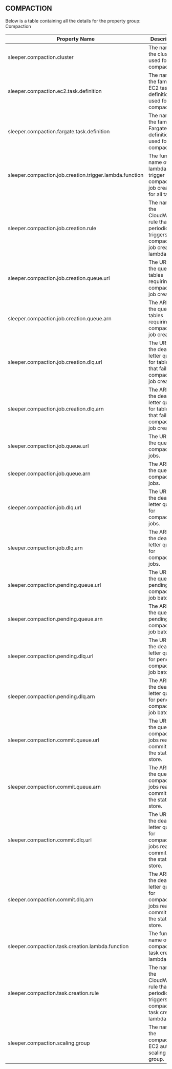## COMPACTION

Below is a table containing all the details for the property group: Compaction

| Property Name                                           | Description                                                                                     |
|---------------------------------------------------------|-------------------------------------------------------------------------------------------------|
| sleeper.compaction.cluster                              | The name of the cluster used for compactions.                                                   |
| sleeper.compaction.ec2.task.definition                  | The name of the family of EC2 task definitions used for compactions.                            |
| sleeper.compaction.fargate.task.definition              | The name of the family of Fargate task definitions used for compactions.                        |
| sleeper.compaction.job.creation.trigger.lambda.function | The function name of the lambda to trigger compaction job creation for all tables.              |
| sleeper.compaction.job.creation.rule                    | The name of the CloudWatch rule that periodically triggers the compaction job creation lambda.  |
| sleeper.compaction.job.creation.queue.url               | The URL of the queue for tables requiring compaction job creation.                              |
| sleeper.compaction.job.creation.queue.arn               | The ARN of the queue for tables requiring compaction job creation.                              |
| sleeper.compaction.job.creation.dlq.url                 | The URL of the dead letter queue for tables that failed compaction job creation.                |
| sleeper.compaction.job.creation.dlq.arn                 | The ARN of the dead letter queue for tables that failed compaction job creation.                |
| sleeper.compaction.job.queue.url                        | The URL of the queue for compaction jobs.                                                       |
| sleeper.compaction.job.queue.arn                        | The ARN of the queue for compaction jobs.                                                       |
| sleeper.compaction.job.dlq.url                          | The URL of the dead letter queue for compaction jobs.                                           |
| sleeper.compaction.job.dlq.arn                          | The ARN of the dead letter queue for compaction jobs.                                           |
| sleeper.compaction.pending.queue.url                    | The URL of the queue for pending compaction job batches.                                        |
| sleeper.compaction.pending.queue.arn                    | The ARN of the queue for pending compaction job batches.                                        |
| sleeper.compaction.pending.dlq.url                      | The URL of the dead letter queue for pending compaction job batches.                            |
| sleeper.compaction.pending.dlq.arn                      | The ARN of the dead letter queue for pending compaction job batches.                            |
| sleeper.compaction.commit.queue.url                     | The URL of the queue for compaction jobs ready to commit to the state store.                    |
| sleeper.compaction.commit.queue.arn                     | The ARN of the queue for compaction jobs ready to commit to the state store.                    |
| sleeper.compaction.commit.dlq.url                       | The URL of the dead letter queue for compaction jobs ready to commit to the state store.        |
| sleeper.compaction.commit.dlq.arn                       | The ARN of the dead letter queue for compaction jobs ready to commit to the state store.        |
| sleeper.compaction.task.creation.lambda.function        | The function name of the compaction task creation lambda.                                       |
| sleeper.compaction.task.creation.rule                   | The name of the CloudWatch rule that periodically triggers the compaction task creation lambda. |
| sleeper.compaction.scaling.group                        | The name of the compaction EC2 auto scaling group.                                              |
